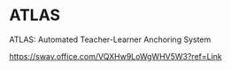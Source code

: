 # ATLAS
ATLAS: Automated Teacher-Learner Anchoring System

https://sway.office.com/VQXHw9LoWgWHV5W3?ref=Link
